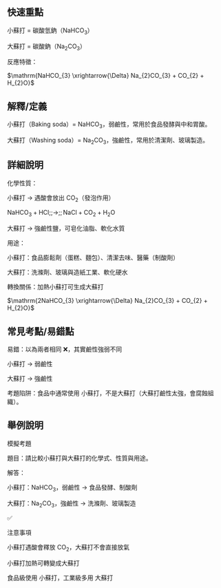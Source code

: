 ## 快速重點

小蘇打 = 碳酸氫鈉（$\mathrm{NaHCO_{3}}$）

大蘇打 = 碳酸鈉（$\mathrm{Na_{2}CO_{3}}$）

反應特徵：

$\mathrm{NaHCO_{3} \xrightarrow{\Delta} Na_{2}CO_{3} + CO_{2} + H_{2}O}$


## 解釋/定義

小蘇打（Baking soda）= $\mathrm{NaHCO_{3}}$，弱鹼性，常用於食品發酵與中和胃酸。

大蘇打（Washing soda）= $\mathrm{Na_{2}CO_{3}}$，強鹼性，常用於清潔劑、玻璃製造。


## 詳細說明

化學性質：

小蘇打 → 遇酸會放出 $\mathrm{CO_{2}}$（發泡作用）

$\mathrm{NaHCO_{3} + HCl ;;\rightarrow;; NaCl + CO_{2} + H_{2}O}$

大蘇打 → 強鹼性鹽，可皂化油脂、軟化水質

用途：

小蘇打：食品膨鬆劑（蛋糕、麵包）、清潔去味、醫藥（制酸劑）

大蘇打：洗滌劑、玻璃與造紙工業、軟化硬水

轉換關係：加熱小蘇打可生成大蘇打

$\mathrm{2NaHCO_{3} \xrightarrow{\Delta} Na_{2}CO_{3} + CO_{2} + H_{2}O}$


## 常見考點/易錯點

易錯：以為兩者相同 ❌，其實鹼性強弱不同

小蘇打 → 弱鹼性

大蘇打 → 強鹼性

考題陷阱：食品中通常使用 小蘇打，不是大蘇打（大蘇打鹼性太強，會腐蝕組織）。


## 舉例說明

模擬考題

題目：請比較小蘇打與大蘇打的化學式、性質與用途。

解答：

小蘇打：$\mathrm{NaHCO_{3}}$，弱鹼性 → 食品發酵、制酸劑

大蘇打：$\mathrm{Na_{2}CO_{3}}$，強鹼性 → 洗滌劑、玻璃製造

✅

注意事項

小蘇打遇酸會釋放 $\mathrm{CO_{2}}$，大蘇打不會直接放氣

小蘇打加熱可轉變成大蘇打

食品級使用 小蘇打，工業級多用 大蘇打
